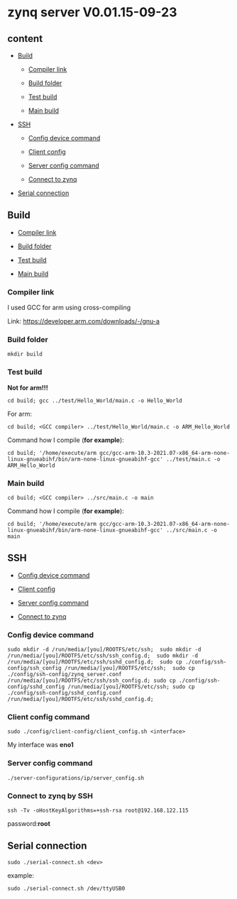 # zynq server V0.01.15-09-23

## content

- [Build](#build)

    - [Compiler link](#compiler-link)

    - [Build folder](#build-folder)

    - [Test build](#test-build)

    - [Main build](#main-build)

- [SSH](#ssh)

    - [Config device command](#config-device-command)

    - [Client config](#client-config-command)

    - [Server config command](#server-config-command)

    - [Connect to zynq](#connect-to-zynq-by-ssh)

- [Serial connection](#serial-connection)

## Build

- [Compiler link](#compiler-link)

- [Build folder](#build-folder)

- [Test build](#test-build)

- [Main build](#main-build)

### Compiler link

I used GCC for arm using cross-compiling

Link:
https://developer.arm.com/downloads/-/gnu-a

### Build folder

`mkdir build`

### Test build

**Not for arm!!!**

`cd build; gcc ../test/Hello_World/main.c -o Hello_World`

For arm:

`cd build; <GCC compiler> ../test/Hello_World/main.c -o ARM_Hello_World`

Command how I compile (**for example**):

`cd build; '/home/execute/arm gcc/gcc-arm-10.3-2021.07-x86_64-arm-none-linux-gnueabihf/bin/arm-none-linux-gnueabihf-gcc' ../test/main.c -o ARM_Hello_World`

### Main build

`cd build; <GCC compiler> ../src/main.c -o main`

Command how I compile (**for example**):

`cd build; '/home/execute/arm gcc/gcc-arm-10.3-2021.07-x86_64-arm-none-linux-gnueabihf/bin/arm-none-linux-gnueabihf-gcc' ../src/main.c -o main`

## SSH

- [Config device command](#config-device-command)

- [Client config](#client-config-command)

- [Server config command](#server-config-command)

- [Connect to zynq](#connect-to-zynq-by-ssh)

### Config device command

`sudo mkdir -d /run/media/[you]/ROOTFS/etc/ssh; 
 sudo mkdir -d /run/media/[you]/ROOTFS/etc/ssh/ssh_config.d; 
 sudo mkdir -d /run/media/[you]/ROOTFS/etc/ssh/sshd_config.d; 
 sudo cp ./config/ssh-config/ssh_config /run/media/[you]/ROOTFS/etc/ssh; 
 sudo cp ./config/ssh-config/zynq_server.conf /run/media/[you]/ROOTFS/etc/ssh/ssh_config.d;
 sudo cp ./config/ssh-config/sshd_config /run/media/[you]/ROOTFS/etc/ssh;
 sudo cp ./config/ssh-config/sshd_config.conf /run/media/[you]/ROOTFS/etc/ssh/sshd_config.d;`

### Client config command

`sudo ./config/client-config/client_config.sh <interface>`

My interface was **eno1**

### Server config command

`./server-configurations/ip/server_config.sh`

### Connect to zynq by SSH

`ssh -Tv -oHostKeyAlgorithms=+ssh-rsa root@192.168.122.115`

password:**root**

## Serial connection

`sudo ./serial-connect.sh <dev>`

example:

`sudo ./serial-connect.sh /dev/ttyUSB0`